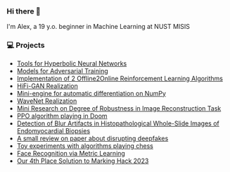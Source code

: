 ### Hi there 👋

I'm Alex, a 19 y.o. beginner in Machine Learning at NUST MISIS
<br>


### 💻 Projects
* [Tools for Hyperbolic Neural Networks](https://github.com/zzmtsvv/hyperbolic)
* [Models for Adversarial Training](https://github.com/zzmtsvv/adversarial)
* [Implementation of 2 Offline2Online Reinforcement Learning Algorithms](https://github.com/zzmtsvv/rl_task)
* [HiFi-GAN Realization](https://github.com/zzmtsvv/hifi-gan)
* [Mini-engine for automatic differentiation on NumPy](https://github.com/zzmtsvv/smaller_micrograd)
* [WaveNet Realization](https://github.com/zzmtsvv/wavenet-realization)
* [Mini Research on Degree of Robustness in Image Reconstruction Task](https://github.com/zzmtsvv/mil_task)
* [PPO algorithm playing in Doom](https://github.com/zzmtsvv/doom_rl)
* [Detection of Blur Artifacts in Histopathological Whole-Slide Images of Endomyocardial Biopsies](https://github.com/zzmtsvv/Blur_Artifacts_Detection)
* [A small review on paper about disrupting deepfakes](https://github.com/zzmtsvv/disrupting_deepfakes_review)
* [Toy experiments with algorithms playing chess](https://github.com/zzmtsvv/chess_algorithms)
* [Face Recognition via Metric Learning](https://github.com/zzmtsvv/face_metric_learning)
* [Our 4th Place Solution to Marking Hack 2023](https://github.com/proton-bit/MarkingHack)

